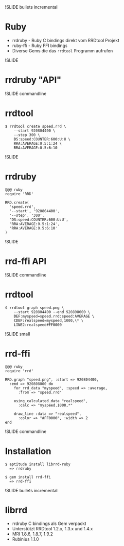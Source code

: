 !SLIDE bullets incremental
# Ruby #

* rrdruby - Ruby C bindings direkt vom RRDtool Projekt
* ruby-ffi - Ruby FFI bindings
* Diverse Gems die das `rrdtool` Programm aufrufen


!SLIDE
# rrdruby "API" #


!SLIDE commandline
# rrdtool #
	$ rrdtool create speed.rrd \
		--start 920804400 \
		--step 300 \
		DS:speed:COUNTER:600:U:U \
		RRA:AVERAGE:0.5:1:24 \
		RRA:AVERAGE:0.5:6:10


!SLIDE
# rrdruby #

	@@@ ruby
	require 'RRD'

	RRD.create(
	  'speed.rrd',
	  '--start', '920804400',
	  '--step', '300',
	  'DS:speed:COUNTER:600:U:U',
	  'RRA:AVERAGE:0.5:1:24',
	  'RRA:AVERAGE:0.5:6:10'
	)


!SLIDE
# rrd-ffi API #


!SLIDE commandline
# rrdtool #

	$ rrdtool graph speed.png \
		--start 920804400 --end 920808000 \
		DEF:myspeed=speed.rrd:speed:AVERAGE \
		CDEF:realspeed=myspeed,1000,\* \
		LINE2:realspeed#FF0000


!SLIDE small
# rrd-ffi #

	@@@ ruby
	require 'rrd'

	RRD.graph "speed.png", :start => 920804400,
	  :end => 920808000 do
	    for_rrd_data "myspeed", :speed => :average,
	      :from => "speed.rrd"

	    using_calculated_data "realspeed",
	      :calc => "myspeed,1000,*"

	    draw_line :data => "realspeed",
	      :color => "#FF0000", :width => 2
	end


!SLIDE commandline
# Installation #
	$ aptitude install librrd-ruby
	  => rrdruby

	$ gem install rrd-ffi
	  => rrd-ffi


!SLIDE bullets incremental
# librrd #

* rrdruby C bindings als Gem verpackt
* Unterstützt RRDtool 1.2.x, 1.3.x und 1.4.x
* MRI 1.8.6, 1.8.7, 1.9.2
* Rubinius 1.1.0
